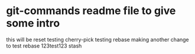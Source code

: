 # git-commands readme file to give some intro
this will be reset
testing cherry-pick
testing rebase
making another change to test rebase
123test123 stash
